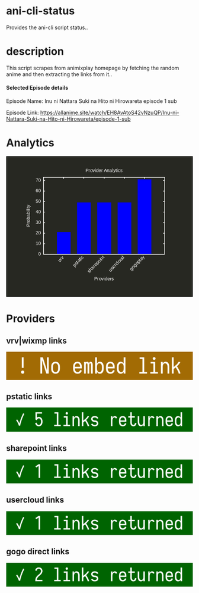 # ani-cli-status
Provides the ani-cli script status..

# description
This script scrapes from animixplay homepage by fetching the random anime and then extracting the links from it..

#### Selected Episode details

Episode Name: Inu ni Nattara Suki na Hito ni Hirowareta episode 1 sub

Episode Link: https://allanime.site/watch/EH8AvAtoS42vNzuQP/Inu-ni-Nattara-Suki-na-Hito-ni-Hirowareta/episode-1-sub
 
# Analytics

<img src="./analytics.png">

# Providers

##  vrv|wixmp links

<img src="./images/vrv.jpg">

##  pstatic links

<img src="./images/pstatic.jpg">

##  sharepoint links

<img src="./images/sharepoint.jpg">

##  usercloud links

<img src="./images/usercloud.jpg">

## gogo direct links

<img src="./images/gogoplay.jpg">
